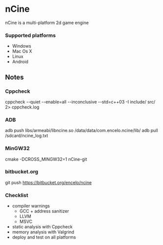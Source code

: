 # nCine
nCine is a multi-platform 2d game engine

### Supported platforms
- Windows
- Mac Os X
- Linux
- Android

## Notes

### Cppcheck
cppcheck --quiet --enable=all --inconclusive --std=c++03 -I include/ src/ 2> cppcheck.log

### ADB
adb push libs/armeabi/libncine.so /data/data/com.encelo.ncine/lib/
adb pull /sdcard/ncine_log.txt

### MinGW32
cmake -DCROSS_MINGW32=1 nCine-git

### bitbucket.org
git push https://bitbucket.org/encelo/ncine

### Checklist
- compiler warnings
    - GCC + address sanitizer
    - LLVM
    - MSVC
- static analysis with Cppcheck
- memory analysis with Valgrind
- deploy and test on all platforms
